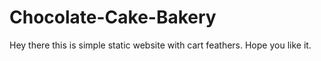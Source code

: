 # Chocolate-Cake-Bakery

Hey there this is simple static website with cart feathers. Hope you like it.
